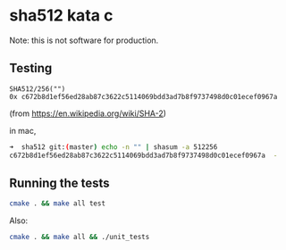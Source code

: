 # sha512 kata c

Note: this is not software for production.

## Testing

```
SHA512/256("")
0x c672b8d1ef56ed28ab87c3622c5114069bdd3ad7b8f9737498d0c01ecef0967a
```

(from https://en.wikipedia.org/wiki/SHA-2)

in mac,

```bash
➜  sha512 git:(master) echo -n "" | shasum -a 512256
c672b8d1ef56ed28ab87c3622c5114069bdd3ad7b8f9737498d0c01ecef0967a  -
```

## Running the tests

```bash
cmake . && make all test
```

Also:
```bash
cmake . && make all && ./unit_tests
```